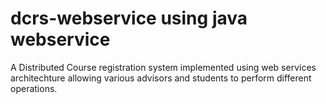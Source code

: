 # dcrs-webservice using java webservice
A Distributed Course registration system implemented using web services architechture allowing various advisors and students 
to perform different operations.
